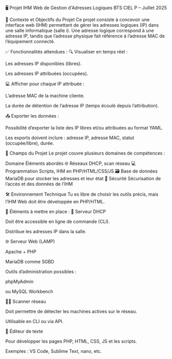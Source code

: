🖥️ Projet IHM Web de Gestion d'Adresses Logiques
BTS CIEL P – Juillet 2025

🎯 Contexte et Objectifs du Projet
Ce projet consiste à concevoir une interface web (IHM) permettant de gérer les adresses logiques (IP) dans une salle informatique (salle i).
Une adresse logique correspond à une adresse IP, tandis que l’adresse physique fait référence à l’adresse MAC de l’équipement connecté.

✅ Fonctionnalités attendues :
🔍 Visualiser en temps réel :

Les adresses IP disponibles (libres).

Les adresses IP attribuées (occupées).

💻 Afficher pour chaque IP attribuée :

L’adresse MAC de la machine cliente.

La durée de détention de l’adresse IP (temps écoulé depuis l’attribution).

📤 Exporter les données :

Possibilité d’exporter la liste des IP libres et/ou attribuées au format YAML.

Les exports doivent inclure : adresse IP, adresse MAC, statut (occupée/libre), durée.

🧱 Champs du Projet
Le projet couvre plusieurs domaines de compétences :

Domaine	Éléments abordés
🌐 Réseaux	DHCP, scan réseau
💻 Programmation	Scripts, IHM en PHP/HTML/CSS/JS
🗃️ Base de données	MariaDB pour stocker les adresses et leur état
🔐 Sécurité	Sécurisation de l’accès et des données de l’IHM

🛠️ Environnement Technique
Tu es libre de choisir les outils précis, mais l’IHM Web doit être développée en PHP/HTML.

🧰 Éléments à mettre en place :
🔧 Serveur DHCP

Doit être accessible en ligne de commande (CLI).

Distribue les adresses IP dans la salle.

🌐 Serveur Web (LAMP)

Apache + PHP

MariaDB comme SGBD

Outils d’administration possibles :

phpMyAdmin

ou MySQL Workbench

🕵️‍♂️ Scanner réseau

Doit permettre de détecter les machines actives sur le réseau.

Utilisable en CLI ou via API.

📝 Éditeur de texte

Pour développer les pages PHP, HTML, CSS, JS et les scripts.

Exemples : VS Code, Sublime Text, nano, etc.

